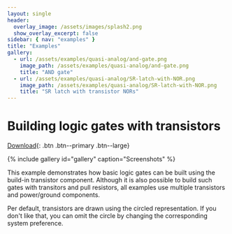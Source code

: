 ```yaml
---
layout: single
header:
  overlay_image: /assets/images/splash2.png
  show_overlay_excerpt: false
sidebar: { nav: "examples" }
title: "Examples"
gallery:
  - url: /assets/examples/quasi-analog/and-gate.png
    image_path: /assets/examples/quasi-analog/and-gate.png
    title: "AND gate"
  - url: /assets/examples/quasi-analog/SR-latch-with-NOR.png
    image_path: /assets/examples/quasi-analog/SR-latch-with-NOR.png
    title: "SR latch with transistor NORs"
---
```


# Building logic gates with transistors

[Download](https://github.com/flandreas/antares/releases/download/v0.17.0/Logic.Gates.from.transistors.zip){: .btn .btn--primary .btn--large}

{% include gallery id="gallery" caption="Screenshots" %}

This example demonstrates how basic logic gates can be built using the build-in
transistor component. Although it is also possible to build such gates with
transitors and pull resistors, all examples use multiple transistors and
power/ground components.

Per default, transistors are drawn using the circled representation. If you don't
like that, you can omit the circle by changing the corresponding system
preference.
